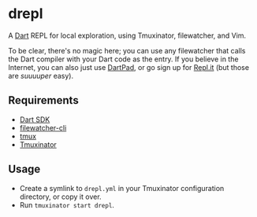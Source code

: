 # drepl
A [Dart](https://dart.dev) REPL for local exploration, using Tmuxinator, filewatcher, and Vim.

To be clear, there's no magic here; you can use any filewatcher that calls the Dart compiler with your Dart code as the entry. If you believe in the Internet, you can also just use [DartPad](https://dartpad.dev), or go sign up for [Repl.it](https://repl.it) (but those are _suuuuper_ easy).

## Requirements
* [Dart SDK](https://dart.dev/tools/sdk)
* [filewatcher-cli](https://github.com/filewatcher/filewatcher-cli)
* [tmux](https://github.com/tmux/tmux)
* [Tmuxinator](https://github.com/tmuxinator/tmuxinator)

## Usage
* Create a symlink to `drepl.yml` in your Tmuxinator configuration directory, or copy it over.
* Run `tmuxinator start drepl`.
